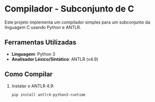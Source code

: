 # Compilador - Subconjunto de C

Este projeto implementa um compilador simples para um subconjunto da linguagem C usando Python e ANTLR.

## Ferramentas Utilizadas

- **Linguagem**: Python 3
- **Analisador Léxico/Sintático**: ANTLR (v4.9)

## Como Compilar

1. Instalar o ANTLR 4.9:
   ```bash
   pip install antlr4-python3-runtime
